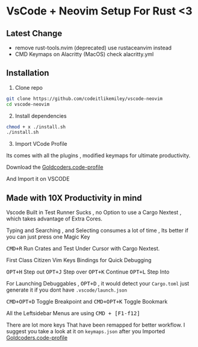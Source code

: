 # VsCode + Neovim Setup For Rust <3

## Latest Change
- remove rust-tools.nvim (deprecated) use rustaceanvim instead
- CMD Keymaps on Alacritty (MacOS) check alacritty.yml

## Installation

1. Clone repo
```sh
git clone https://github.com/codeitlikemiley/vscode-neovim
cd vscode-neovim
```

2. Install dependencies

```sh
chmod + x ./install.sh
./install.sh
```

3. Import VCode Profile

Its comes with all the plugins , modified  keymaps for ultimate productivity.

Download the [Goldcoders.code-profile](https://github.com/codeitlikemiley/vscode-neovim/blob/main/Goldcoders.code-profile)

And Import it on VSCODE

## Made with 10X Productivity in mind

Vscode Built in Test Runner Sucks , no Option to use a Cargo Nextest , which takes advantage of Extra Cores.

Typing and Searching , and Selecting consumes a lot of time , Its better if you can just press one Magic Key

<kbd>CMD+R</kbd> Run Crates and Test Under Cursor with Cargo Nextest.

First Class Citizen Vim Keys Bindings for Quick Debugging

<kbd>OPT+H</kbd> Step out
<kbd>OPT+J</kbd> Step over
<kbd>OPT+K</kbd> Continue
<kbd>OPT+L</kbd> Step Into

For Launching Debuggables , <kbd>OPT+D</kbd> , it would detect your `Cargo.toml` just generate it if you dont have `.vscode/launch.json`

<kbd>CMD+OPT+D</kbd> Toggle Breakpoint and <kbd>CMD+OPT+K</kbd> Toggle Bookmark

All the Leftsidebar Menus are using
<kbd>CMD + [F1-f12] </kbd>

There are lot more keys That have been remapped for better workflow. I suggest you take a look at it on  `keymaps.json` after you Imported [Goldcoders.code-profile](https://github.com/codeitlikemiley/vscode-neovim/blob/main/Goldcoders.code-profile)


